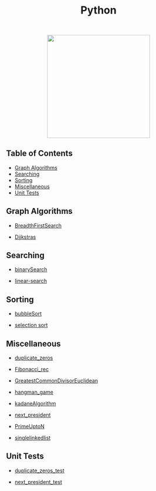 <h1 align="center">Python</h1> <br>

<p align="center"><image src="https://external-content.duckduckgo.com/iu/?u=https%3A%2F%2Ftse1.mm.bing.net%2Fth%3Fid%3DOIP.9KDOmqHwpJPAtAsOOyNy0AHaHa%26pid%3DApi&f=1" width ="280" height="280"></image></p>

## Table of Contents

- [Graph Algorithms](#graph)
- [Searching](#searching)
- [Sorting](#sorting)
- [Miscellaneous](#others)
- [Unit Tests](#unit-tests)

<a name="graph"></a>

## Graph Algorithms

- [BreadthFirstSearch](https://github.com/aniketsharma00411/algorithmsUse/blob/master/Python/Graph%20Algorithms/BreadthFirstSearch.py)

- [Dijkstras](https://github.com/aniketsharma00411/algorithmsUse/blob/master/Python/Graph%20Algorithms/Dijkstras.py)

<a name="searching"></a>

## Searching

- [binarySearch](https://github.com/aniketsharma00411/algorithmsUse/blob/master/Python/Searching/binarySearch.py)

- [linear-search](https://github.com/aniketsharma00411/algorithmsUse/blob/master/Python/Searching/linear-search.py)

<a name="sorting"></a>

## Sorting

- [bubbleSort](https://github.com/aniketsharma00411/algorithmsUse/blob/master/Python/Sorting/bubbleSort.py)

- [selection sort](https://github.com/aniketsharma00411/algorithmsUse/blob/master/Python/Sorting/selection%20sort.py)

<a name="others"></a>

## Miscellaneous

- [duplicate_zeros](https://github.com/aniketsharma00411/algorithmsUse/blob/master/Python/Miscellaneous/duplicate_zeros.py)

- [Fibonacci_rec](https://github.com/aniketsharma00411/algorithmsUse/blob/master/Python/Miscellaneous/Fibonacci_rec.py)

- [GreatestCommonDivisorEuclidean](https://github.com/aniketsharma00411/algorithmsUse/blob/master/Python/Miscellaneous/GreatestCommonDivisorEuclidean.py)

- [hangman_game](https://github.com/aniketsharma00411/algorithmsUse/blob/master/Python/Miscellaneous/hangman_game.py)

- [kadaneAlgorithm](https://github.com/aniketsharma00411/algorithmsUse/blob/master/Python/Miscellaneous/kadaneAlgorithm.py)

- [next_president](https://github.com/aniketsharma00411/algorithmsUse/blob/master/Python/Miscellaneous/next_president.py)

- [PrimeUptoN](https://github.com/aniketsharma00411/algorithmsUse/blob/master/Python/Miscellaneous/PrimeUptoN.py)

- [singlelinkedlist](https://github.com/aniketsharma00411/algorithmsUse/blob/master/Python/Miscellaneous/singlelinkedlist.py)

<a name="unit-tests"></a>

## Unit Tests

- [duplicate_zeros_test](https://github.com/aniketsharma00411/algorithmsUse/blob/master/Python/Unit%20Tests/duplicate_zeros_test.py)

- [next_president_test](https://github.com/aniketsharma00411/algorithmsUse/blob/master/Python/Unit%20Tests/next_president_test.py)
